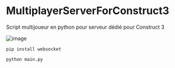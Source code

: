 # MultiplayerServerForConstruct3
Script multijoueur en python pour serveur dédié pour Construct 3

![image](https://i.imgur.com/7yRnVE7.png)

`pip install websocket`

`python main.py`

